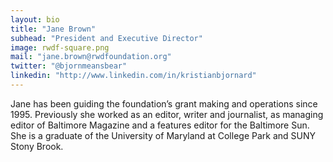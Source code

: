 ```yaml
---
layout: bio
title: "Jane Brown"
subhead: "President and Executive Director"
image: rwdf-square.png
mail: "jane.brown@rwdfoundation.org"
twitter: "@bjornmeansbear"
linkedin: "http://www.linkedin.com/in/kristianbjornard"
---
```


Jane has been guiding the foundation’s grant making and operations since 1995.  Previously she worked as an editor, writer and journalist, as managing editor of Baltimore Magazine and a features editor for the Baltimore Sun. She is a graduate of the University of Maryland at College Park and SUNY Stony Brook.

